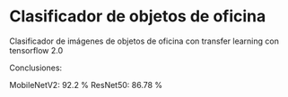 # Clasificador de objetos de oficina 

Clasificador de imágenes de objetos de oficina con transfer learning con tensorflow 2.0

Conclusiones:

MobileNetV2: 92.2 %
ResNet50: 86.78 %
